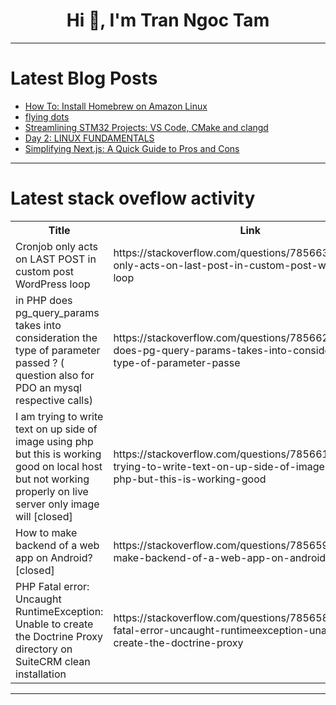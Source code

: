<h1 align="center">Hi 👋, I'm Tran Ngoc Tam</h1>

---

# Latest Blog Posts 
<!-- BLOG-POST-LIST:START -->
- [How To: Install Homebrew on Amazon Linux](https://dev.to/sh20raj/how-to-install-homebrew-on-amazon-linux-1cd3)
- [flying dots](https://dev.to/rafaeldevvv/flying-dots-4l7d)
- [Streamlining STM32 Projects: VS Code, CMake and clangd](https://dev.to/mcmattia/streamlining-stm32-projects-vs-code-cmake-and-clangd-bhp)
- [Day 2: LINUX FUNDAMENTALS](https://dev.to/oncloud7/day-2-linux-fundamentals-4092)
- [Simplifying Next.js: A Quick Guide to Pros and Cons](https://dev.to/saudtech/simplifying-nextjs-a-quick-guide-to-pros-and-cons-1b15)
<!-- BLOG-POST-LIST:END -->

---

# Latest stack oveflow activity
<table>
  <tr><th>Title</th><th>Link</th></tr>
  <!-- STACKOVERFLOW:START --><tr><td>Cronjob only acts on LAST POST in custom post WordPress loop</td><td>https://stackoverflow.com/questions/78566325/cronjob-only-acts-on-last-post-in-custom-post-wordpress-loop</td></tr><tr><td>in PHP does pg_query_params takes into consideration the type of parameter passed ? &lpar; question also for PDO an mysql respective calls&rpar;</td><td>https://stackoverflow.com/questions/78566245/in-php-does-pg-query-params-takes-into-consideration-the-type-of-parameter-passe</td></tr><tr><td>I am trying to write text on up side of image using php but this is working good on local host but not working properly on live server only image will [closed]</td><td>https://stackoverflow.com/questions/78566134/i-am-trying-to-write-text-on-up-side-of-image-using-php-but-this-is-working-good</td></tr><tr><td>How to make backend of a web app on Android? [closed]</td><td>https://stackoverflow.com/questions/78565979/how-to-make-backend-of-a-web-app-on-android</td></tr><tr><td>PHP Fatal error: Uncaught RuntimeException: Unable to create the Doctrine Proxy directory on SuiteCRM clean installation</td><td>https://stackoverflow.com/questions/78565899/php-fatal-error-uncaught-runtimeexception-unable-to-create-the-doctrine-proxy</td></tr><!-- STACKOVERFLOW:END -->
</table>

---


